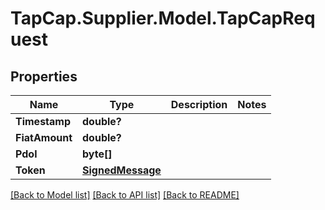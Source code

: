 # TapCap.Supplier.Model.TapCapRequest
## Properties

Name | Type | Description | Notes
------------ | ------------- | ------------- | -------------
**Timestamp** | **double?** |  | 
**FiatAmount** | **double?** |  | 
**Pdol** | **byte[]** |  | 
**Token** | [**SignedMessage**](SignedMessage.md) |  | 

[[Back to Model list]](../README.md#documentation-for-models) [[Back to API list]](../README.md#documentation-for-api-endpoints) [[Back to README]](../README.md)

